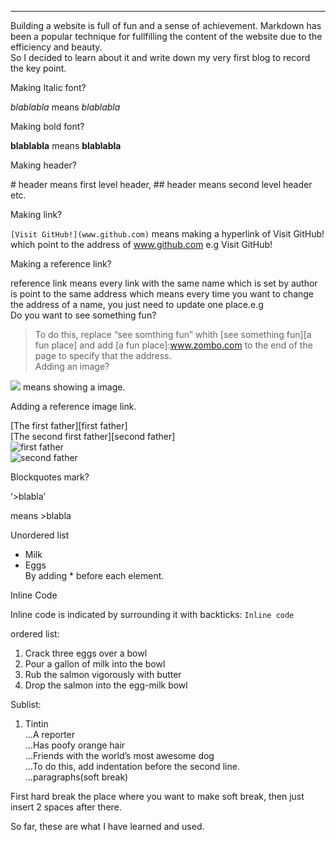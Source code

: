 * * *

Building a website is full of fun and a sense of achievement. Markdown has been a popular technique for fullfilling the content of the website due to the efficiency and beauty.  
So I decided to learn about it and write down my very first blog to record the key point.

Making Italic font?

_blablabla_ means _blablabla_

Making bold font?

**blablabla** means **blablabla**

Making header?

\# header means first level header, \#\# header means second level header etc.

Making link?

`[Visit GitHub!](www.github.com)` means making a hyperlink of Visit GitHub! which point to the address of www.github.com e.g Visit GitHub!

Making a reference link?

reference link means every link with the same name which is set by author is point to the same address which means every time you want to change the address of a name, you just need to update one place.e.g  
Do you want to see something fun?

> To do this, replace “see somthing fun” whith [see something fun][a fun place] and add [a fun place]:www.zombo.com to the end of the page to specify that the address.  
> Adding an image?

![](http://octodex.github.com/images/octdrey-catburn.jpg) means showing a image.

Adding a reference image link.

[The first father][first father]  
[The second first father][second father]  
![first father](http://octodex.github.com/images/founding-father.jpg)  
![second father](http://octodex.github.com/images/foundingfather_v2.png)

Blockquotes mark?

‘>blabla’

means >blabla

Unordered list

* Milk
* Eggs  
    By adding * before each element.

Inline Code

Inline code is indicated by surrounding it with backticks: `Inline code`

ordered list:

1.  Crack three eggs over a bowl
2.  Pour a gallon of milk into the bowl
3.  Rub the salmon vigorously with butter
4.  Drop the salmon into the egg-milk bowl

Sublist:

1.  Tintin  
    …A reporter  
    …Has poofy orange hair  
    …Friends with the world’s most awesome dog  
    …To do this, add indentation before the second line.  
    …paragraphs(soft break)

First hard break the place where you want to make soft break, then just insert 2 spaces after there.

So far, these are what I have learned and used.
